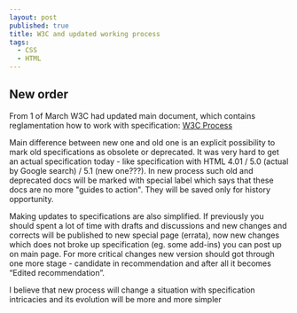 ```yaml
---
layout: post
published: true
title: W3C and updated working process
tags:
  - CSS
  - HTML
---
```

## New order 

From 1 of March W3C had updated main document, which contains reglamentation how to work with specification: [W3C Process](https://www.w3.org/Consortium/Process/)

Main difference between new one and old one is an explicit possibility to mark old specifications as obsolete or deprecated. It was very hard to get an actual specification today - like specification with HTML 4.01 / 5.0 (actual by Google search) / 5.1 (new one???). In new process such old and deprecated docs will be marked with special label which says that these docs are no more "guides to action". They will be saved only for history opportunity.

Making updates to specifications are also simplified. If previously you should spent a lot of time with drafts and discussions and new changes and corrects will be published to new special page (errata), now new changes which does not broke up specification (eg. some add-ins) you can post up on main page. For more critical changes new version should got through one more stage - candidate in recommendation and after all it becomes “Edited recommendation”.

I believe that new process will change a situation with specification intricacies and its evolution will be more and more simpler